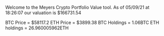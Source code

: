 Welcome to the Meyers Crypto Portfolio Value tool. 
As of 05/09/21 at 18:26:07 our valuation is $166731.54 

BTC Price = $58117.2
 ETH Price = $3899.38
BTC Holdings = 1.06BTC
 ETH holdings = 26.960005962ETH 
